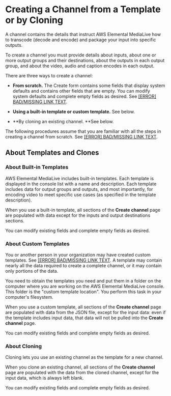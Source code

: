 # Creating a Channel from a Template or by Cloning<a name="creating-channel-template-clone"></a>

A channel contains the details that instruct AWS Elemental MediaLive how to transcode \(decode and encode\) and package your input into specific outputs\. 

To create a channel you must provide details about inputs, about one or more output groups and their destinations, about the outputs in each output group, and about the video, audio and caption encodes in each output\.

There are three ways to create a channel: 

+ **From scratch\.** The Create form contains some fields that display system defaults and contains other fields that are empty\. You can modify system defaults and complete empty fields as desired\. See [[ERROR] BAD/MISSING LINK TEXT](creating-channel-scratch.md)\.

+ **Using a built\-in template or custom template\.** See below\. 

+ **By cloning an existing channel\. **See below\. 

The following procedures assume that you are familiar with all the steps in creating a channel from scratch\. See [[ERROR] BAD/MISSING LINK TEXT](creating-channel-scratch.md)\.

## About Templates and Clones<a name="about-templates-and-clones"></a>

### About Built\-in Templates<a name="about-builtin-templates"></a>

AWS Elemental MediaLive includes built\-in templates\. Each template is displayed in the console list with a name and description\. Each template includes data for output groups and outputs, and most importantly, for encoding video to meet specific use cases \(as specified in the template description\)\. 

When you use a built\-in template, all sections of the **Create channel** page are populated with data except for the inputs and output destinations sections\. 

You can modify existing fields and complete empty fields as desired\.

### About Custom Templates<a name="about-custom-templates"></a>

You or another person in your organization may have created custom templates\. See [[ERROR] BAD/MISSING LINK TEXT](creating-custom-template.md)\. A template may contain nearly all the data required to create a complete channel, or it may contain only portions of the data\.

You need to obtain the templates you need and put them in a folder on the computer where you are working on the AWS Elemental MediaLive console\. This folder is the "custom template location"\. You perform this task in your computer's filesystem\. 

When you use a custom template, all sections of the **Create channel** page are populated with data from the JSON file, except for the input data: even if the template includes input data, that data will not be pulled into the **Create channel** page\. 

You can modify existing fields and complete empty fields as desired\.

### About Cloning<a name="about-cloning"></a>

Cloning lets you use an existing channel as the template for a new channel\. 

When you clone an existing channel, all sections of the **Create channel** page are populated with the data from the cloned channel, except for the input data, which is always left blank\. 

You can modify existing fields and complete empty fields as desired\.